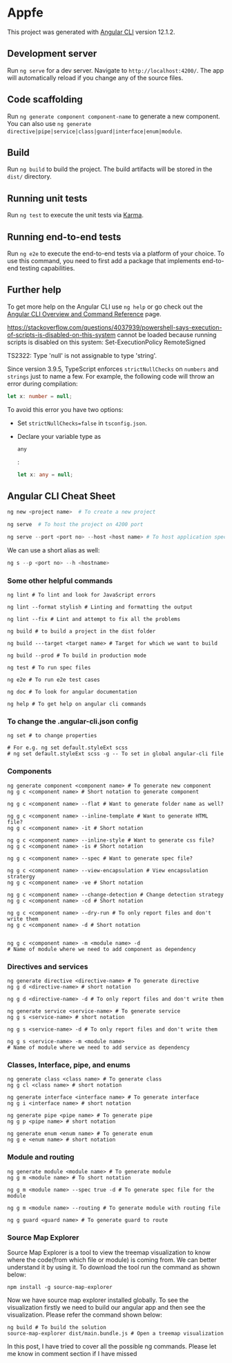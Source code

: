 # Appfe

This project was generated with [Angular CLI](https://github.com/angular/angular-cli) version 12.1.2.

## Development server

Run `ng serve` for a dev server. Navigate to `http://localhost:4200/`. The app will automatically reload if you change any of the source files.

## Code scaffolding

Run `ng generate component component-name` to generate a new component. You can also use `ng generate directive|pipe|service|class|guard|interface|enum|module`.

## Build

Run `ng build` to build the project. The build artifacts will be stored in the `dist/` directory.

## Running unit tests

Run `ng test` to execute the unit tests via [Karma](https://karma-runner.github.io).

## Running end-to-end tests

Run `ng e2e` to execute the end-to-end tests via a platform of your choice. To use this command, you need to first add a package that implements end-to-end testing capabilities.

## Further help

To get more help on the Angular CLI use `ng help` or go check out the [Angular CLI Overview and Command Reference](https://angular.io/cli) page.

https://stackoverflow.com/questions/4037939/powershell-says-execution-of-scripts-is-disabled-on-this-system
cannot be loaded because running scripts is disabled on this system:
Set-ExecutionPolicy RemoteSigned



TS2322: Type 'null' is not assignable to type 'string'.

Since version 3.9.5, TypeScript enforces `strictNullChecks` on `numbers` and `strings` just to name a few. For example, the following code will throw an error during compilation:

```typescript
let x: number = null;
```

To avoid this error you have two options:

- Set `strictNullChecks=false` in `tsconfig.json`.

- Declare your variable type as

	 

	```
	any
	```

	:

	```typescript
	let x: any = null;
	```

## **Angular CLI Cheat Sheet**

```powershell
ng new <project name>  # To create a new project

ng serve  # To host the project on 4200 port

ng serve --port <port no> --host <host name> # To host application specific host/port
```

We can use a short alias as well:

```powershell
ng s --p <port no> --h <hostname>
```

### **Some other helpful commands**

```nginx
ng lint # To lint and look for JavaScript errors

ng lint --format stylish # Linting and formatting the output

ng lint --fix # Lint and attempt to fix all the problems

ng build # to build a project in the dist folder

ng build ---target <target name> # Target for which we want to build

ng build --prod # To build in production mode

ng test # To run spec files

ng e2e # To run e2e test cases

ng doc # To look for angular documentation

ng help # To get help on angular cli commands
```

### **To change the .angular-cli.json config**

```nginx
ng set # to change properties

# For e.g. ng set default.styleExt scss
# ng set default.styleExt scss -g -- To set in global angular-cli file
```

### **Components**

```nginx
ng generate component <component name> # To generate new component
ng g c <component name> # Short notation to generate component

ng g c <component name> --flat # Want to generate folder name as well?

ng g c <component name> --inline-template # Want to generate HTML file?
ng g c <component name> -it # Short notation

ng g c <component name> --inline-style # Want to generate css file?
ng g c <component name> -is # Short notation

ng g c <component name> --spec # Want to generate spec file?

ng g c <component name> --view-encapsulation # View encapsulation stratergy
ng g c <component name> -ve # Short notation

ng g c <component name> --change-detection # Change detection strategy
ng g c <component name> -cd # Short notation

ng g c <component name> --dry-run # To only report files and don't write them
ng g c <component name> -d # Short notation


ng g c <component name> -m <module name> -d 
# Name of module where we need to add component as dependency
```

### **Directives and services**

```nginx
ng generate directive <directive-name> # To generate directive
ng g d <directive-name> # short notation

ng g d <directive-name> -d # To only report files and don't write them

ng generate service <service-name> # To generate service
ng g s <service-name> # short notation

ng g s <service-name> -d # To only report files and don't write them

ng g s <service-name> -m <module name> 
# Name of module where we need to add service as dependency
```

### **Classes, Interface, pipe, and enums**

```nginx
ng generate class <class name> # To generate class
ng g cl <class name> # short notation

ng generate interface <interface name> # To generate interface
ng g i <interface name> # short notation

ng generate pipe <pipe name> # To generate pipe
ng g p <pipe name> # short notation

ng generate enum <enum name> # To generate enum
ng g e <enum name> # short notation
```

### **Module and routing**

```nginx
ng generate module <module name> # To generate module
ng g m <module name> # To short notation

ng g m <module name> --spec true -d # To generate spec file for the module

ng g m <module name> --routing # To generate module with routing file

ng g guard <guard name> # To generate guard to route
```

### **Source Map Explorer**

Source Map Explorer is a tool to view the treemap visualization to know where the code(from which file or module) is coming from. We can better understand it by using it. To download the tool run the command as shown below:

```nginx
npm install -g source-map-explorer
```

Now we have source map explorer installed globally. To see the visualization firstly we need to build our angular app and then see the visualization. Please refer the command shown below:

```nginx
ng build # To build the solution
source-map-explorer dist/main.bundle.js # Open a treemap visualization
```

In this post, I have tried to cover all the possible ng commands. Please let me know in comment section if I have missed